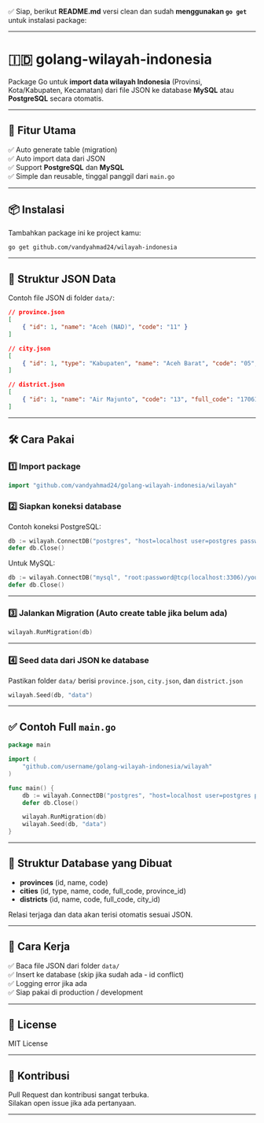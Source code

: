 ✅ Siap, berikut **README.md** versi clean dan sudah **menggunakan `go get`** untuk instalasi package:

---

# 🇮🇩 golang-wilayah-indonesia

Package Go untuk **import data wilayah Indonesia** (Provinsi, Kota/Kabupaten, Kecamatan) dari file JSON ke database **MySQL** atau **PostgreSQL** secara otomatis.

---

## 🚀 Fitur Utama
✅ Auto generate table (migration)  
✅ Auto import data dari JSON  
✅ Support **PostgreSQL** dan **MySQL**  
✅ Simple dan reusable, tinggal panggil dari `main.go`

---

## 📦 Instalasi
Tambahkan package ini ke project kamu:
```bash
go get github.com/vandyahmad24/wilayah-indonesia 
```

---

## 📂 Struktur JSON Data
Contoh file JSON di folder `data/`:
```json
// province.json
[
    { "id": 1, "name": "Aceh (NAD)", "code": "11" }
]
```
```json
// city.json
[
    { "id": 1, "type": "Kabupaten", "name": "Aceh Barat", "code": "05", "full_code": "1105", "provinsi_id": 1 }
]
```
```json
// district.json
[
    { "id": 1, "name": "Air Majunto", "code": "13", "full_code": "170613", "kabupaten_id": 1 }
]
```

---

## 🛠 Cara Pakai

### 1️⃣ Import package
```go
import "github.com/vandyahmad24/golang-wilayah-indonesia/wilayah"
```

### 2️⃣ Siapkan koneksi database
Contoh koneksi PostgreSQL:
```go
db := wilayah.ConnectDB("postgres", "host=localhost user=postgres password=secret dbname=your_db port=5432 sslmode=disable")
defer db.Close()
```

Untuk MySQL:
```go
db := wilayah.ConnectDB("mysql", "root:password@tcp(localhost:3306)/your_db")
defer db.Close()
```

---

### 3️⃣ Jalankan Migration (Auto create table jika belum ada)
```go
wilayah.RunMigration(db)
```

---

### 4️⃣ Seed data dari JSON ke database
Pastikan folder `data/` berisi `province.json`, `city.json`, dan `district.json`
```go
wilayah.Seed(db, "data")
```

---

## ✅ Contoh Full `main.go`
```go
package main

import (
	"github.com/username/golang-wilayah-indonesia/wilayah"
)

func main() {
	db := wilayah.ConnectDB("postgres", "host=localhost user=postgres password=secret dbname=your_db port=5432 sslmode=disable")
	defer db.Close()

	wilayah.RunMigration(db)
	wilayah.Seed(db, "data")
}
```

---

## 💾 Struktur Database yang Dibuat
- **provinces** (id, name, code)
- **cities** (id, type, name, code, full_code, province_id)
- **districts** (id, name, code, full_code, city_id)

Relasi terjaga dan data akan terisi otomatis sesuai JSON.

---

## 📖 Cara Kerja
✅ Baca file JSON dari folder `data/`  
✅ Insert ke database (skip jika sudah ada - id conflict)  
✅ Logging error jika ada  
✅ Siap pakai di production / development

---

## 📄 License
MIT License

---

## 🤝 Kontribusi
Pull Request dan kontribusi sangat terbuka.  
Silakan open issue jika ada pertanyaan.

---

